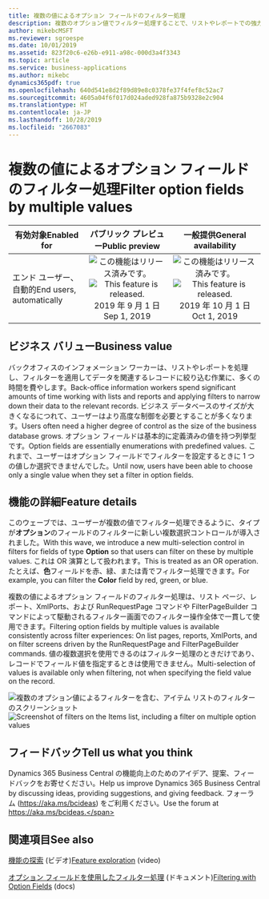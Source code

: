 ```yaml
---
title: 複数の値によるオプション フィールドのフィルター処理
description: 複数のオプション値でフィルター処理することで、リストやレポートでの強力なフィルター処理機能を補完します。
author: mikebcMSFT
ms.reviewer: sgroespe
ms.date: 10/01/2019
ms.assetid: 823f20c6-e26b-e911-a98c-000d3a4f3343
ms.topic: article
ms.service: business-applications
ms.author: mikebc
dynamics365pdf: true
ms.openlocfilehash: 640d541e8d2f89d89e8c0378fe37f4fef8c52ac7
ms.sourcegitcommit: 4605a04f6f017d024aded928fa875b9328e2c904
ms.translationtype: HT
ms.contentlocale: ja-JP
ms.lasthandoff: 10/28/2019
ms.locfileid: "2667083"
---
```

# <a name="filter-option-fields-by-multiple-values"></a><span data-ttu-id="7c054-103">複数の値によるオプション フィールドのフィルター処理</span><span class="sxs-lookup"><span data-stu-id="7c054-103">Filter option fields by multiple values</span></span>


| <span data-ttu-id="7c054-104">有効対象</span><span class="sxs-lookup"><span data-stu-id="7c054-104">Enabled for</span></span>    |  <span data-ttu-id="7c054-105">パブリック プレビュー</span><span class="sxs-lookup"><span data-stu-id="7c054-105">Public preview</span></span> | <span data-ttu-id="7c054-106">一般提供</span><span class="sxs-lookup"><span data-stu-id="7c054-106">General availability</span></span> | 
| ---------- | :----------: |:----------: |
|<span data-ttu-id="7c054-107">エンド ユーザー、自動的</span><span class="sxs-lookup"><span data-stu-id="7c054-107">End users, automatically</span></span>|<span data-ttu-id="7c054-108">![この機能はリリース済みです。](/dynamics365-release-plan/media/green-checkmark.png "この機能はリリース済みです。")</span><span class="sxs-lookup"><span data-stu-id="7c054-108">![This feature is released.](/dynamics365-release-plan/media/green-checkmark.png "This feature is released.")</span></span> <span data-ttu-id="7c054-109">2019 年 9 月 1 日</span><span class="sxs-lookup"><span data-stu-id="7c054-109">Sep 1, 2019</span></span>| <span data-ttu-id="7c054-110">![この機能はリリース済みです。](/dynamics365-release-plan/media/green-checkmark.png "この機能はリリース済みです。")</span><span class="sxs-lookup"><span data-stu-id="7c054-110">![This feature is released.](/dynamics365-release-plan/media/green-checkmark.png "This feature is released.")</span></span> <span data-ttu-id="7c054-111">2019 年 10 月 1 日</span><span class="sxs-lookup"><span data-stu-id="7c054-111">Oct 1, 2019</span></span>|


## <a name="business-value"></a><span data-ttu-id="7c054-112">ビジネス バリュー</span><span class="sxs-lookup"><span data-stu-id="7c054-112">Business value</span></span>
<!-- bv start -->
<span data-ttu-id="7c054-113">バックオフィスのインフォメーション ワーカーは、リストやレポートを処理し、フィルターを適用してデータを関連するレコードに絞り込む作業に、多くの時間を費やします。</span><span class="sxs-lookup"><span data-stu-id="7c054-113">Back-office information workers spend significant amounts of time working with lists and reports and applying filters to narrow down their data to the relevant records.</span></span> <span data-ttu-id="7c054-114">ビジネス データベースのサイズが大きくなるにつれて、ユーザーはより高度な制御を必要とすることが多くなります。</span><span class="sxs-lookup"><span data-stu-id="7c054-114">Users often need a higher degree of control as the size of the business database grows.</span></span> <span data-ttu-id="7c054-115">オプション フィールドは基本的に定義済みの値を持つ列挙型です。</span><span class="sxs-lookup"><span data-stu-id="7c054-115">Option fields are essentially enumerations with predefined values.</span></span> <span data-ttu-id="7c054-116">これまで、ユーザーはオプション フィールドでフィルターを設定するときに 1 つの値しか選択できませんでした。</span><span class="sxs-lookup"><span data-stu-id="7c054-116">Until now, users have been able to choose only a single value when they set a filter in option fields.</span></span>
<!-- bv end -->



## <a name="feature-details"></a><span data-ttu-id="7c054-117">機能の詳細</span><span class="sxs-lookup"><span data-stu-id="7c054-117">Feature details</span></span>
<!--feature detail start -->
<span data-ttu-id="7c054-118">このウェーブでは、ユーザーが複数の値でフィルター処理できるように、タイプが**オプション**のフィールドのフィルターに新しい複数選択コントロールが導入されました。</span><span class="sxs-lookup"><span data-stu-id="7c054-118">With this wave, we introduce a new multi-selection control in filters for fields of type **Option** so that users can filter on these by multiple values.</span></span> <span data-ttu-id="7c054-119">これは OR 演算として扱われます。</span><span class="sxs-lookup"><span data-stu-id="7c054-119">This is treated as an OR operation.</span></span> <span data-ttu-id="7c054-120">たとえば、**色**フィールドを赤、緑、または青でフィルター処理できます。</span><span class="sxs-lookup"><span data-stu-id="7c054-120">For example, you can filter the **Color** field by red, green, or blue.</span></span>

<span data-ttu-id="7c054-121">複数の値によるオプション フィールドのフィルター処理は、リスト ページ、レポート、XmlPorts、および RunRequestPage コマンドや FilterPageBuilder コマンドによって駆動されるフィルター画面でのフィルター操作全体で一貫して使用できます。</span><span class="sxs-lookup"><span data-stu-id="7c054-121">Filtering option fields by multiple values is available consistently across filter experiences: On list pages, reports, XmlPorts, and on filter screens driven by the RunRequestPage and FilterPageBuilder commands.</span></span> <span data-ttu-id="7c054-122">値の複数選択を使用できるのはフィルター処理のときだけであり、レコードでフィールド値を指定するときは使用できません。</span><span class="sxs-lookup"><span data-stu-id="7c054-122">Multi-selection of values is available only when filtering, not when specifying the field value on the record.</span></span>

<span data-ttu-id="7c054-123">![複数のオプション値によるフィルターを含む、アイテム リストのフィルターのスクリーンショット](media/filtering-multiple-option-values.png "複数のオプション値によるフィルターを含む、アイテム リストのフィルターのスクリーンショット")</span><span class="sxs-lookup"><span data-stu-id="7c054-123">![Screenshot of filters on the Items list, including a filter on multiple option values](media/filtering-multiple-option-values.png "Screenshot of filters on the Items list, including a filter on multiple option values")</span></span>
<!--feature detail end -->






## <a name="tell-us-what-you-think"></a><span data-ttu-id="7c054-124">フィードバック</span><span class="sxs-lookup"><span data-stu-id="7c054-124">Tell us what you think</span></span>
<span data-ttu-id="7c054-125">Dynamics 365 Business Central の機能向上のためのアイデア、提案、フィードバックをお寄せください。</span><span class="sxs-lookup"><span data-stu-id="7c054-125">Help us improve Dynamics 365 Business Central by discussing ideas, providing suggestions, and giving feedback.</span></span> <span data-ttu-id="7c054-126">フォーラム (https://aka.ms/bcideas) をご利用ください。</span><span class="sxs-lookup"><span data-stu-id="7c054-126">Use the forum at https://aka.ms/bcideas.</span></span>




## <a name="see-also"></a><span data-ttu-id="7c054-127">関連項目</span><span class="sxs-lookup"><span data-stu-id="7c054-127">See also</span></span>
<span data-ttu-id="7c054-128">[機能の探索](https://aka.ms/ROGBC19RW2ROV6) (ビデオ)</span><span class="sxs-lookup"><span data-stu-id="7c054-128">[Feature exploration](https://aka.ms/ROGBC19RW2ROV6) (video)</span></span>

<span data-ttu-id="7c054-129">[オプション フィールドを使用したフィルター処理](https://docs.microsoft.com/dynamics365/business-central/ui-enter-criteria-filters#filtering-with-option-fields) (ドキュメント)</span><span class="sxs-lookup"><span data-stu-id="7c054-129">[Filtering with Option Fields](https://docs.microsoft.com/dynamics365/business-central/ui-enter-criteria-filters#filtering-with-option-fields) (docs)</span></span>
